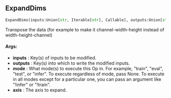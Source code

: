 ## ExpandDims
```python
ExpandDims(inputs:Union[str, Iterable[str], Callable], outputs:Union[str, Iterable[str]], mode:Union[NoneType, str, Iterable[str]]=None, axis:int=-1)
```
Transpose the data (for example to make it channel-width-height instead of width-height-channel)



#### Args:

* **inputs** :  Key(s) of inputs to be modified.
* **outputs** :  Key(s) into which to write the modified inputs.
* **mode** :  What mode(s) to execute this Op in. For example, "train", "eval", "test", or "infer". To execute            regardless of mode, pass None. To execute in all modes except for a particular one, you can pass an argument            like "!infer" or "!train".
* **axis** :  The axis to expand.    